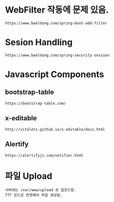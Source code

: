 # WebFilter 작동에 문제 있음.
    https://www.baeldung.com/spring-boot-add-filter
# Sesion Handling
    https://www.baeldung.com/spring-security-session


# Javascript Components
## bootstrap-table
    https://bootstrap-table.com/

## x-editable
    http://vitalets.github.io/x-editable/docs.html

## Alertify
    https://alertifyjs.com/notifier.html    

# 파일 Upload
    서버에는 /var/www/upload 로 업로드함. 
    777 모드로 변경해야 파일 생성됨.    
